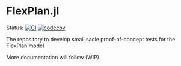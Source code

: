 # FlexPlan.jl

Status:
[![CI](https://github.com/Electa-Git/FlexPLan.jl/workflows/CI/badge.svg)](https://github.com/Electa-Git/FlexPlan.jl/actions?query=workflow%3ACI)
[![codecov](https://codecov.io/gh/Electa-Git/FlexPlanjl/branch/master/graph/badge.svg)](https://codecov.io/gh/Electa-Git/FlexPlan.jl)
</p>


The repository to develop small sacle proof-of-concept tests for the FlexPlan model

More documentation will follow (WIP).
